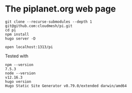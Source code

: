 # The piplanet.org web page

```
git clone --recurse-submodules --depth 1 git@github.com:cloudmesh/pi.git
cd pi
npm install
hugo server -D
```

```
open localhost:1313/pi
```
 Tested with 

```
npm --version
7.5.3
node --version
v12.16.3
hugo version  
Hugo Static Site Generator v0.79.0/extended darwin/amd64
```
